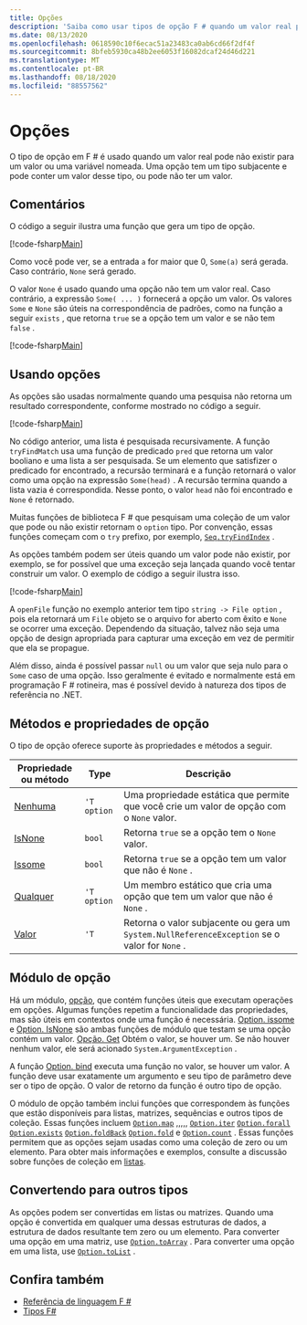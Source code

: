 ```yaml
---
title: Opções
description: 'Saiba como usar tipos de opção F # quando um valor real pode não existir para um valor ou variável nomeada.'
ms.date: 08/13/2020
ms.openlocfilehash: 0618590c10f6ecac51a23483ca0ab6cd66f2df4f
ms.sourcegitcommit: 8bfeb5930ca48b2ee6053f16082dcaf24d46d221
ms.translationtype: MT
ms.contentlocale: pt-BR
ms.lasthandoff: 08/18/2020
ms.locfileid: "88557562"
---
```

# <a name="options"></a>Opções

O tipo de opção em F # é usado quando um valor real pode não existir para um valor ou uma variável nomeada. Uma opção tem um tipo subjacente e pode conter um valor desse tipo, ou pode não ter um valor.

## <a name="remarks"></a>Comentários

O código a seguir ilustra uma função que gera um tipo de opção.

[!code-fsharp[Main](~/samples/snippets/fsharp/lang-ref-1/snippet1404.fs)]

Como você pode ver, se a entrada `a` for maior que 0, `Some(a)` será gerada.  Caso contrário, `None` será gerado.

O valor `None` é usado quando uma opção não tem um valor real. Caso contrário, a expressão `Some( ... )` fornecerá a opção um valor. Os valores `Some` e `None` são úteis na correspondência de padrões, como na função a seguir `exists` , que retorna `true` se a opção tem um valor e se não tem `false` .

[!code-fsharp[Main](~/samples/snippets/fsharp/lang-ref-1/snippet1401.fs)]

## <a name="using-options"></a>Usando opções

As opções são usadas normalmente quando uma pesquisa não retorna um resultado correspondente, conforme mostrado no código a seguir.

[!code-fsharp[Main](~/samples/snippets/fsharp/lang-ref-1/snippet1403.fs)]

No código anterior, uma lista é pesquisada recursivamente. A função `tryFindMatch` usa uma função de predicado `pred` que retorna um valor booliano e uma lista a ser pesquisada. Se um elemento que satisfizer o predicado for encontrado, a recursão terminará e a função retornará o valor como uma opção na expressão `Some(head)` . A recursão termina quando a lista vazia é correspondida. Nesse ponto, o valor `head` não foi encontrado e `None` é retornado.

Muitas funções de biblioteca F # que pesquisam uma coleção de um valor que pode ou não existir retornam o `option` tipo. Por convenção, essas funções começam com o `try` prefixo, por exemplo, [`Seq.tryFindIndex`](https://fsharp.github.io/fsharp-core-docs/reference/fsharp-collections-seqmodule.html#tryFindIndex) .

As opções também podem ser úteis quando um valor pode não existir, por exemplo, se for possível que uma exceção seja lançada quando você tentar construir um valor. O exemplo de código a seguir ilustra isso.

[!code-fsharp[Main](~/samples/snippets/fsharp/lang-ref-1/snippet1402.fs)]

A `openFile` função no exemplo anterior tem tipo `string -> File option` , pois ela retornará um `File` objeto se o arquivo for aberto com êxito e `None` se ocorrer uma exceção. Dependendo da situação, talvez não seja uma opção de design apropriada para capturar uma exceção em vez de permitir que ela se propague.

Além disso, ainda é possível passar `null` ou um valor que seja nulo para o `Some` caso de uma opção. Isso geralmente é evitado e normalmente está em programação F # rotineira, mas é possível devido à natureza dos tipos de referência no .NET.

## <a name="option-properties-and-methods"></a>Métodos e propriedades de opção

O tipo de opção oferece suporte às propriedades e métodos a seguir.

|Propriedade ou método|Type|Descrição|
|------------------|----|-----------|
|[Nenhuma](https://fsharp.github.io/fsharp-core-docs/reference/fsharp-core-fsharpoption-1.html#None)|`'T option`|Uma propriedade estática que permite que você crie um valor de opção com o `None` valor.|
|[IsNone](https://fsharp.github.io/fsharp-core-docs/reference/fsharp-core-fsharpoption-1.html#IsNone)|`bool`|Retorna `true` se a opção tem o `None` valor.|
|[Issome](https://fsharp.github.io/fsharp-core-docs/reference/fsharp-core-fsharpoption-1.html#IsSome)|`bool`|Retorna `true` se a opção tem um valor que não é `None` .|
|[Qualquer](https://fsharp.github.io/fsharp-core-docs/reference/fsharp-core-fsharpoption-1.html#Some)|`'T option`|Um membro estático que cria uma opção que tem um valor que não é `None` .|
|[Valor](https://fsharp.github.io/fsharp-core-docs/reference/fsharp-core-fsharpoption-1.html#Value)|`'T`|Retorna o valor subjacente ou gera um `System.NullReferenceException` se o valor for `None` .|

## <a name="option-module"></a>Módulo de opção

Há um módulo, [opção](https://fsharp.github.io/fsharp-core-docs/reference/fsharp-core-optionmodule.html), que contém funções úteis que executam operações em opções. Algumas funções repetim a funcionalidade das propriedades, mas são úteis em contextos onde uma função é necessária. [Option. issome](https://fsharp.github.io/fsharp-core-docs/reference/fsharp-core-optionmodule.html#isSome) e [Option. IsNone](https://fsharp.github.io/fsharp-core-docs/reference/fsharp-core-optionmodule.html#isNone) são ambas funções de módulo que testam se uma opção contém um valor. [Opção. Get](https://fsharp.github.io/fsharp-core-docs/reference/fsharp-core-optionmodule.html#get) Obtém o valor, se houver um. Se não houver nenhum valor, ele será acionado `System.ArgumentException` .

A função [Option. bind](https://fsharp.github.io/fsharp-core-docs/reference/fsharp-core-optionmodule.html#bind) executa uma função no valor, se houver um valor. A função deve usar exatamente um argumento e seu tipo de parâmetro deve ser o tipo de opção. O valor de retorno da função é outro tipo de opção.

O módulo de opção também inclui funções que correspondem às funções que estão disponíveis para listas, matrizes, sequências e outros tipos de coleção. Essas funções incluem [`Option.map`](https://fsharp.github.io/fsharp-core-docs/reference/fsharp-core-optionmodule.html#map) ,,,,, [`Option.iter`](https://fsharp.github.io/fsharp-core-docs/reference/fsharp-core-optionmodule.html#iter) [`Option.forall`](https://fsharp.github.io/fsharp-core-docs/reference/fsharp-core-optionmodule.html#forall) [`Option.exists`](https://fsharp.github.io/fsharp-core-docs/reference/fsharp-core-optionmodule.html#exists) [`Option.foldBack`](https://fsharp.github.io/fsharp-core-docs/reference/fsharp-core-optionmodule.html#foldBack) [`Option.fold`](https://fsharp.github.io/fsharp-core-docs/reference/fsharp-core-optionmodule.html#fold) e [`Option.count`](https://fsharp.github.io/fsharp-core-docs/reference/fsharp-core-optionmodule.html#count) . Essas funções permitem que as opções sejam usadas como uma coleção de zero ou um elemento. Para obter mais informações e exemplos, consulte a discussão sobre funções de coleção em [listas](lists.md).

## <a name="converting-to-other-types"></a>Convertendo para outros tipos

As opções podem ser convertidas em listas ou matrizes. Quando uma opção é convertida em qualquer uma dessas estruturas de dados, a estrutura de dados resultante tem zero ou um elemento. Para converter uma opção em uma matriz, use [`Option.toArray`](https://fsharp.github.io/fsharp-core-docs/reference/fsharp-core-optionmodule.html#toArray) . Para converter uma opção em uma lista, use [`Option.toList`](https://fsharp.github.io/fsharp-core-docs/reference/fsharp-core-optionmodule.html#toList) .

## <a name="see-also"></a>Confira também

- [Referência de linguagem F #](index.md)
- [Tipos F#](fsharp-types.md)
